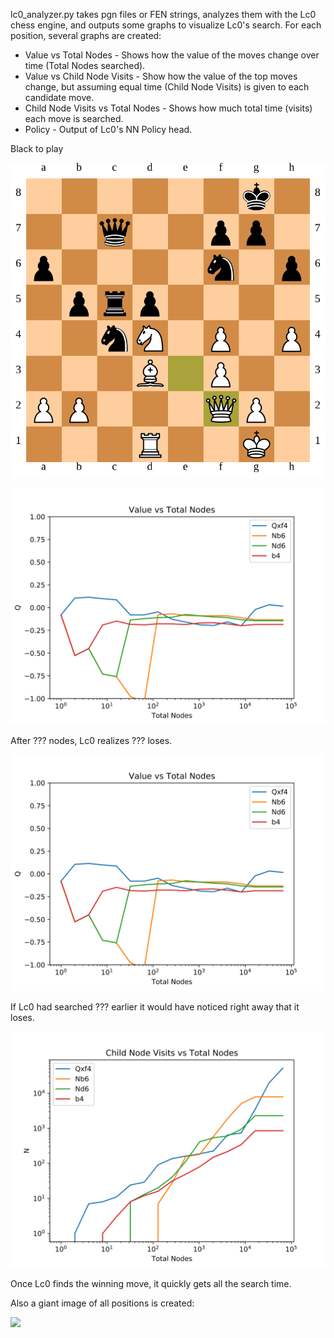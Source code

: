 lc0_analyzer.py takes pgn files or FEN strings, analyzes them with the Lc0 chess engine, and outputs some graphs to visualize Lc0's search. For each position, several graphs are created:
* Value vs Total Nodes - Shows how the value of the moves change over time (Total Nodes searched).
* Value vs Child Node Visits - Show how the value of the top moves change, but assuming equal time (Child Node Visits) is given to each candidate move.
* Child Node Visits vs Total Nodes - Shows how much total time (visits) each move is searched.
* Policy - Output of Lc0's NN Policy head.

Black to play

![](tcec_14_divp.pgn_28.4_64/board.svg)

![](tcec_14_divp.pgn_28.4_64/Q.svg) 

After ??? nodes, Lc0 realizes ??? loses.

![](tcec_14_divp.pgn_28.4_64/Q.svg) 

If Lc0 had searched ??? earlier it would have noticed right away that it loses.

![](tcec_14_divp.pgn_28.4_64/N.svg)

Once Lc0 finds the winning move, it quickly gets all the search time.

Also a giant image of all positions is created:

![](???.svg)
